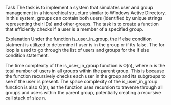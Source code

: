 Task
The task is to implement a system that simulates user and group management in a hierarchical structure similar to Windows Active Directory. In this system, groups can contain both users (identified by unique strings representing their IDs) and other groups. The task is to create a function that efficiently checks if a user is a member of a specified group.

Explanation
Under the function is_user_in_group, the if else condition statment is utilized to determine if user is in the group or if its false.
The for loop is  used to go through the list of users and groups for the if else condition statement.

The time complexity of the is_user_in_group function is O(n), where n is the total number of users in all groups within the parent group. 
This is because the function recursively checks each user in the group and its subgroups to see if the user is present.
The space complexity of the is_user_in_group function is also O(n), as the function uses recursion to traverse through all groups and users within the parent group, 
potentially creating a recursive call stack of size n.